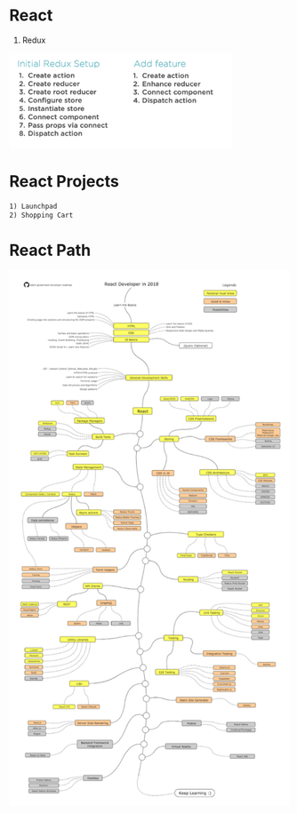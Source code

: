 # React

1) Redux
<img width="400" alt="redux" src="https://github.com/akshaychauhan-ac/react/blob/master/images/redux.png">

# React Projects

	1) Launchpad
	2) Shopping Cart

# React Path

<img width="800" alt="redux" src="https://github.com/akshaychauhan-ac/react/blob/master/images/react.png">